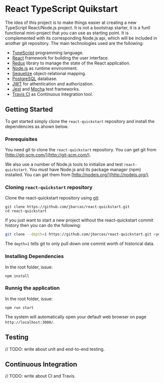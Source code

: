 # React TypeScript Quikstart

The idea of this project is to make things easier at creating a new TypeScript React/Node.js project. It is not a bootstrap starter, it is a funll functional mini-project that you can use as starting point. It is complemented with its corresponding Node.js api, which will be included in another git repository. The main technologies used are the following:

- [TypeScript][typescript] programming language.
- [React][react] framework for building the user interface.
- [Redux][redux] library to manage the state of the React application.
- [Node.js][nodejs] as runtime environment.
- [Sequelize][sequelize] object-relational mapping.
- [PostgreSQL][postgresql] database.
- [JWT][jwt] for athentication and authorization.
- [Jest][jest] and [Mocha][mocha] test frameworks.
- [Travis CI][travis] as Continuous Integration tool.


## Getting Started

To get started simply clone the `react-quickstart` repository and install the dependencies as ahown below.

### Prerequisites

You need git to clone the `react-quickstart` repository. You can get git from
[http://git-scm.com/](http://git-scm.com/).

We also use a number of Node.js tools to initialize and test `react-quickstart`. You must have Node.js and its package manager (npm) installed.  You can get them from [http://nodejs.org/](http://nodejs.org/).

### Cloning `react-quickstart` repository

Clone the react-quickstart repository using [git](git):

```
git clone https://github.com/jbarcas/react-quickstart.git
cd react-quickstart
```

If you just want to start a new project without the react-quickstart commit history then you can do the following:

```bash
git clone --depth=1 https://github.com/jbarcas/react-quickstart.git <your-project-name>
```

The `depth=1` tells git to only pull down one commit worth of historical data.

### Installing Dependencies

In the root folder, issue:

```
npm install
```

### Runnig the application

In the root folder, issue:

```
npm run start
```

The system will automatically open your default web browser on page `http://localhost:3000/`.


## Testing

// TODO: write about unit and end-to-end testing.


## Continuous Integration

// TODO: write about CI and Travis.

[typescript]: https://www.typescriptlang.org/
[react]: https://reactjs.org/
[redux]: https://redux.js.org/
[nodejs]: https://nodejs.org/
[sequelize]: http://docs.sequelizejs.com/
[jwt]: https://jwt.io/
[jest]: https://jestjs.io/
[mocha]: https://mochajs.org/
[postgresql]: https://www.postgresql.org/
[travis]: https://travis-ci.org/
[author]: mailto:jesus.barros.castro@gmail.com

